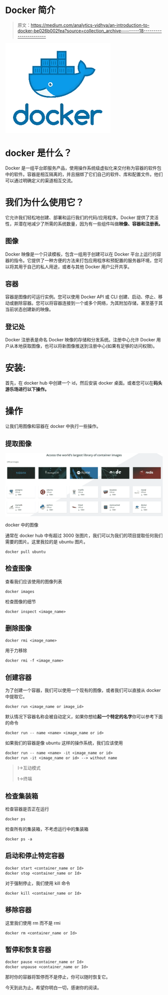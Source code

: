 # Docker 简介

> 原文：<https://medium.com/analytics-vidhya/an-introduction-to-docker-be026b002fea?source=collection_archive---------18----------------------->

![](img/d1d7cfa3c460132d2f26e98837a7b864.png)

# docker 是什么？

Docker 是一组平台即服务产品，使用操作系统级虚拟化来交付称为容器的软件包中的软件。容器是相互隔离的，并且捆绑了它们自己的软件、库和配置文件。他们可以通过明确定义的渠道相互交流。

# 我们为什么使用它？

它允许我们轻松地创建、部署和运行我们的代码/应用程序。Docker 提供了灵活性，并潜在地减少了所需的系统数量，因为有一些组件叫做**映像、容器和注册表。**

## 图像

Docker 映像是一个只读模板，包含一组用于创建可以在 Docker 平台上运行的容器的指令。它提供了一种方便的方法来打包应用程序和预配置的服务器环境，您可以将其用于自己的私人用途，或者与其他 Docker 用户公开共享。

## 容器

容器是图像的可运行实例。您可以使用 Docker API 或 CLI 创建、启动、停止、移动或删除容器。您可以将容器连接到一个或多个网络，为其附加存储，甚至基于其当前状态创建新的映像。

## 登记处

Docker 注册表是命名 Docker 映像的存储和分发系统。注册中心允许 Docker 用户从本地获取图像，也可以将新图像推送到注册中心(如果有足够的访问权限)。

# 安装:

首先，在 docker hub 中创建一个 id，然后安装 docker 桌面。或者您可以在**码头游乐场进行以下操作。**

# 操作

让我们用图像和容器在 docker 中执行一些操作。

## 提取图像

![](img/927389b179bfa920291d1067cb10858c.png)

docker 中的图像

通常在 docker hub 中有超过 3000 张图片，我们可以为我们的项目提取任何我们需要的图片。这里我拉的是 ubuntu 图片。

```
docker pull ubuntu
```

## 检查图像

查看我们应该使用的图像列表

```
docker images
```

检查图像的细节

```
docker inspect <image_name>
```

## 删除图像

```
docker rmi <image_name>
```

用于力移除

```
docker rmi -f <image_name>
```

## 创建容器

为了创建一个容器，我们可以使用一个现有的图像，或者我们可以直接从 docker 中提取它。

```
docker run <image_name or image_id>
```

默认情况下容器名称会被自动定义，如果你想给**起一个特定的名字**你可以参考下面的命令

```
docker run -- name <name> <image_name or id>
```

如果我们的容器是像 ubuntu 这样的操作系统，我们应该使用

```
docker run -- name <name> -it <image_name or id> 
docker run -it <image_name or id> --> without name
```

> I→互动模式
> 
> t→终端

## 检查集装箱

检查容器是否正在运行

```
docker ps
```

检查所有的集装箱，不考虑运行中的集装箱

```
docker ps -a
```

## 启动和停止特定容器

```
docker start <container_name or Id>
docker stop <container_name or Id>
```

对于强制停止，我们使用 kill 命令

```
docker kill <container_name or Id>
```

## 移除容器

这里我们使用 rm 而不是 rmi

```
docker rm <container_name or Id>
```

## 暂停和恢复容器

```
docker pause <container_name or Id>
docker unpause <container_name or Id>
```

那时你的容器将暂停而不是停止，你可以随时恢复它。

今天到此为止。希望你明白一切，感谢你的阅读。